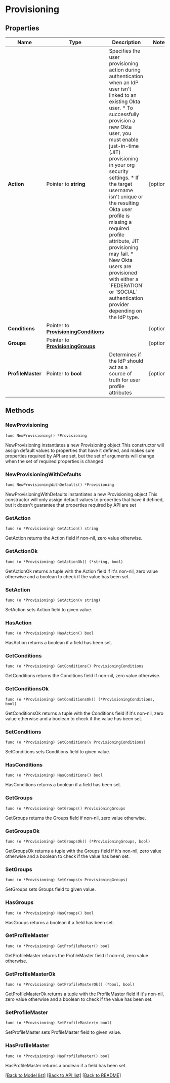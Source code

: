 # Provisioning

## Properties

Name | Type | Description | Notes
------------ | ------------- | ------------- | -------------
**Action** | Pointer to **string** | Specifies the user provisioning action during authentication when an IdP user isn&#39;t linked to an existing Okta user. * To successfully provision a new Okta user, you must enable just-in-time (JIT) provisioning in your org security settings. * If the target username isn&#39;t unique or the resulting Okta user profile is missing a required profile attribute, JIT provisioning may fail. * New Okta users are provisioned with either a &#x60;FEDERATION&#x60; or &#x60;SOCIAL&#x60; authentication provider depending on the IdP type. | [optional] 
**Conditions** | Pointer to [**ProvisioningConditions**](ProvisioningConditions.md) |  | [optional] 
**Groups** | Pointer to [**ProvisioningGroups**](ProvisioningGroups.md) |  | [optional] 
**ProfileMaster** | Pointer to **bool** | Determines if the IdP should act as a source of truth for user profile attributes | [optional] 

## Methods

### NewProvisioning

`func NewProvisioning() *Provisioning`

NewProvisioning instantiates a new Provisioning object
This constructor will assign default values to properties that have it defined,
and makes sure properties required by API are set, but the set of arguments
will change when the set of required properties is changed

### NewProvisioningWithDefaults

`func NewProvisioningWithDefaults() *Provisioning`

NewProvisioningWithDefaults instantiates a new Provisioning object
This constructor will only assign default values to properties that have it defined,
but it doesn't guarantee that properties required by API are set

### GetAction

`func (o *Provisioning) GetAction() string`

GetAction returns the Action field if non-nil, zero value otherwise.

### GetActionOk

`func (o *Provisioning) GetActionOk() (*string, bool)`

GetActionOk returns a tuple with the Action field if it's non-nil, zero value otherwise
and a boolean to check if the value has been set.

### SetAction

`func (o *Provisioning) SetAction(v string)`

SetAction sets Action field to given value.

### HasAction

`func (o *Provisioning) HasAction() bool`

HasAction returns a boolean if a field has been set.

### GetConditions

`func (o *Provisioning) GetConditions() ProvisioningConditions`

GetConditions returns the Conditions field if non-nil, zero value otherwise.

### GetConditionsOk

`func (o *Provisioning) GetConditionsOk() (*ProvisioningConditions, bool)`

GetConditionsOk returns a tuple with the Conditions field if it's non-nil, zero value otherwise
and a boolean to check if the value has been set.

### SetConditions

`func (o *Provisioning) SetConditions(v ProvisioningConditions)`

SetConditions sets Conditions field to given value.

### HasConditions

`func (o *Provisioning) HasConditions() bool`

HasConditions returns a boolean if a field has been set.

### GetGroups

`func (o *Provisioning) GetGroups() ProvisioningGroups`

GetGroups returns the Groups field if non-nil, zero value otherwise.

### GetGroupsOk

`func (o *Provisioning) GetGroupsOk() (*ProvisioningGroups, bool)`

GetGroupsOk returns a tuple with the Groups field if it's non-nil, zero value otherwise
and a boolean to check if the value has been set.

### SetGroups

`func (o *Provisioning) SetGroups(v ProvisioningGroups)`

SetGroups sets Groups field to given value.

### HasGroups

`func (o *Provisioning) HasGroups() bool`

HasGroups returns a boolean if a field has been set.

### GetProfileMaster

`func (o *Provisioning) GetProfileMaster() bool`

GetProfileMaster returns the ProfileMaster field if non-nil, zero value otherwise.

### GetProfileMasterOk

`func (o *Provisioning) GetProfileMasterOk() (*bool, bool)`

GetProfileMasterOk returns a tuple with the ProfileMaster field if it's non-nil, zero value otherwise
and a boolean to check if the value has been set.

### SetProfileMaster

`func (o *Provisioning) SetProfileMaster(v bool)`

SetProfileMaster sets ProfileMaster field to given value.

### HasProfileMaster

`func (o *Provisioning) HasProfileMaster() bool`

HasProfileMaster returns a boolean if a field has been set.


[[Back to Model list]](../README.md#documentation-for-models) [[Back to API list]](../README.md#documentation-for-api-endpoints) [[Back to README]](../README.md)


